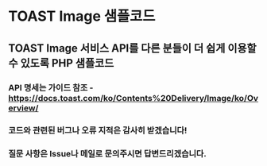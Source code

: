 # TOAST Image 샘플코드
## TOAST Image 서비스 API를 다른 분들이 더 쉽게 이용할 수 있도록 PHP 샘플코드
### API 명세는 가이드 참조 - https://docs.toast.com/ko/Contents%20Delivery/Image/ko/Overview/
### 코드와 관련된 버그나 오류 지적은 감사히 받겠습니다!
### 질문 사항은 Issue나 메일로 문의주시면 답변드리겠습니다.
